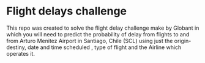 # Flight delays challenge
This repo was created to solve the flight delay challenge make by Globant in which you will need to predict the probability of delay from flights to and from Arturo Menitez Airport in Santiago, Chile (SCL) using just the origin-destiny, date and time scheduled , type of flight and the Airline which operates it. 
